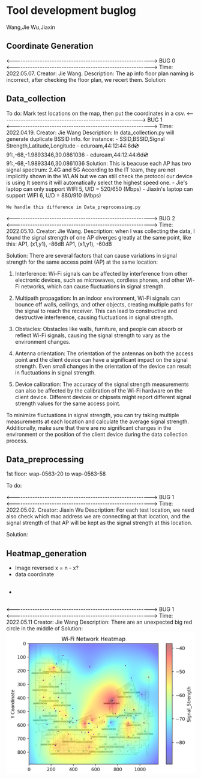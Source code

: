 # Tool development buglog
Wang,Jie
Wu,Jiaxin

## Coordinate Generation
<--------------------------------------------------------->
                          BUG 0                          
<--------------------------------------------------------->
Time:
    2022.05.07.
Creator:
    Jie Wang.
Description:
    The ap info floor plan naming is incorrect, after checking the floor plan, we recert them.
Solution:
    


## Data_collection
To do:
Mark test locations on the map, then put the coordinates in a csv.
<--------------------------------------------------------->
                          BUG 1                          
<--------------------------------------------------------->
Time:
    2022.04.19.
Creator:
    Jie Wang
Description:
    In data_collection.py will generate duplicate BSSID info.
    for instance:
    - SSID,BSSID,Signal Strength,Latitude,Longitude
    - eduroam,44:12:44:6d:cd:91:,-68,-1.9893346,30.0861036
    - eduroam,44:12:44:6d:cd:91:,-68,-1.9893346,30.0861036
Solution:
    This is beacuse each AP has two signal spectrum: 2.4G and 5G
    According to the IT team, they are not implicitly shown in the WLAN
    but we can still check the protocol our device is using
    It seems it will automatically select the highest speed one.
    - Jie's laptop can only support WIFI 5, U/D = 520/650 (Mbps)
    - Jiaxin's laptop can support WIFI 6, U/D = 880/910 (Mbps)

    We handle this difference in Data_preprocessing.py

<--------------------------------------------------------->
                          BUG 2                          
<--------------------------------------------------------->
Time:
    2022.05.10.
Creator:
    Jie Wang.
Description:
    when I was collecting the data, I found the signal strength of one AP diverges greatly at the same point, like this:
    AP1, (x1,y1), -86dB
    AP1, (x1,y1), -60dB

Solution:
    There are several factors that can cause variations in signal strength for the same access point (AP) at the same location:

1. Interference: Wi-Fi signals can be affected by interference from other electronic devices, such as microwaves, cordless phones, and other Wi-Fi networks, which can cause fluctuations in signal strength.

2. Multipath propagation: In an indoor environment, Wi-Fi signals can bounce off walls, ceilings, and other objects, creating multiple paths for the signal to reach the receiver. This can lead to constructive and destructive interference, causing fluctuations in signal strength.

3. Obstacles: Obstacles like walls, furniture, and people can absorb or reflect Wi-Fi signals, causing the signal strength to vary as the environment changes.

4. Antenna orientation: The orientation of the antennas on both the access point and the client device can have a significant impact on the signal strength. Even small changes in the orientation of the device can result in fluctuations in signal strength.

5. Device calibration: The accuracy of the signal strength measurements can also be affected by the calibration of the Wi-Fi hardware on the client device. Different devices or chipsets might report different signal strength values for the same access point.

To minimize fluctuations in signal strength, you can try taking multiple measurements at each location and calculate the average signal strength. Additionally, make sure that there are no significant changes in the environment or the position of the client device during the data collection process.



## Data_preprocessing

1st floor: wap-0563-20 to wap-0563-58

To do:

<--------------------------------------------------------->
                          BUG 1                          
<--------------------------------------------------------->
Time:
    2022.05.02.
Creator:
    Jiaxin Wu
Description:
For each test location, we need also check which mac address 
we are connecting at that location, and the signal strength of 
that AP will be kept as the signal strength at this location.
    
Solution:
    

## Heatmap_generation


- Image reversed 
    x = n - x?
- data coordinate 
- ## 

<--------------------------------------------------------->
                          BUG 1                          
<--------------------------------------------------------->
Time:
    2022.05.11
Creator:
    Jie Wang
Description:
There are an unexpected big red circle in the middle of
Solution:![image-20230511162958105](./buglog.assets/image-20230511162958105.png)